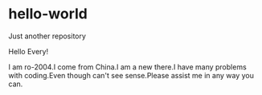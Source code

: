 # hello-world
Just another repository

Hello Every!

I am ro-2004.I come from China.I am a new there.I have many problems with coding.Even though can't see sense.Please assist me in any way you can. 
